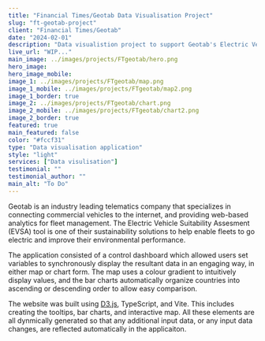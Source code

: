 ```yaml
---
title: "Financial Times/Geotab Data Visualisation Project"
slug: "ft-geotab-project"
client: "Financial Times/Geotab"
date: "2024-02-01"
description: "Data visualistion project to support Geotab's Electric Vehicle Suitability Assesment (EVSA) tool."
live_url: "WIP..."
main_image: ../images/projects/FTgeotab/hero.png
hero_image:
hero_image_mobile:
image_1: ../images/projects/FTgeotab/map.png
image_1_mobile: ../images/projects/FTgeotab/map2.png
image_1_border: true
image_2: ../images/projects/FTgeotab/chart.png
image_2_mobile: ../images/projects/FTgeotab/chart2.png
image_2_border: true
featured: true
main_featured: false
color: "#fccf31"
type: "Data visualisation application"
style: "light"
services: ["Data visulisation"]
testimonial: ""
testimonial_author: ""
main_alt: "To Do"
---
```


Geotab is an industry leading telematics company that specializes in connecting commercial vehicles to the internet, and providing web-based analytics for fleet management. The Electric Vehicle Suitability Assesment (EVSA) tool is one of their sustainability solutions to help enable fleets to go electric and improve their environmental performance.

The application consisted of a control dashboard which allowed users set variables to synchronously display the resultant data in an engaging way, in either map or chart form. The map uses a colour gradient to intuitively display values, and the bar charts automatically organize countries into ascending or descending order to allow easy comparison.

The website was built using [D3.js](https://d3js.org/), TypeScript, and Vite. This includes creating the tooltips, bar charts, and interactive map. All these elements are all dynmically generated so that any additional input data, or any input data changes, are reflected automatically in the applicaiton.
